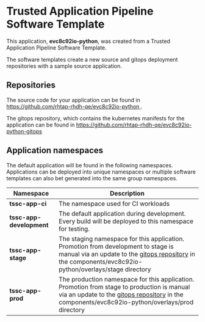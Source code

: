 # Trusted Application Pipeline Software Template

This application, **evc8c92io-python**, was created from a Trusted Application Pipeline Software Template.

The software templates create a new source and gitops deployment repositories with a sample source application. 

## Repositories

The source code for your application can be found in [https://github.com/rhtap-rhdh-qe/evc8c92io-python ](https://github.com/rhtap-rhdh-qe/evc8c92io-python ).
 
The gitops repository, which contains the kubernetes manifests for the application can be found in 
[https://github.com/rhtap-rhdh-qe/evc8c92io-python-gitops ](https://github.com/rhtap-rhdh-qe/evc8c92io-python-gitops ) 

## Application namespaces 

The default application will be found in the following namespaces. Applications can be deployed into unique namespaces or multiple software templates can also bet generated into the same group namespaces.  

|  Namespace   |  Description   |  
| -------- | -------- |
| **tssc-app-ci** | The namespace used for CI workloads |
| **tssc-app-development** | The default application during development. Every build will be deployed to this namespace for testing. |
| **tssc-app-stage** | The staging namespace for this application. Promotion from development to stage is manual via an update to the [gitops repository](https://github.com/rhtap-rhdh-qe/evc8c92io-python-gitops ) in the components/evc8c92io-python/overlays/stage directory |
| **tssc-app-prod** | The production namespace for this application. Promotion from stage to production is manual via an update to the [gitops repository](https://github.com/rhtap-rhdh-qe/evc8c92io-python-gitops ) in the components/evc8c92io-python/overlays/prod directory |